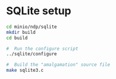 SQLite setup
=====

```bash
cd minio/ndp/sqlite
mkdir build
cd build

#  Run the configure script
../sqlite/configure

#  Build the "amalgamation" source file
make sqlite3.c
```
